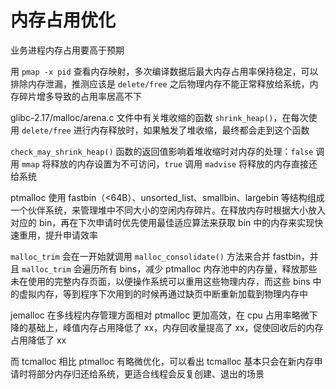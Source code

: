 # 内存占用优化

业务进程内存占用要高于预期

用 `pmap -x pid` 查看内存映射，多次编译数据后最大内存占用率保持稳定，可以排除内存泄漏，推测应该是 `delete/free` 之后物理内存不能正常释放给系统，内存碎片增多导致的占用率居高不下

glibc-2.17/malloc/arena.c 文件中有关堆收缩的函数 `shrink_heap()`，在每次使用 `delete/free` 进行内存释放时，如果触发了堆收缩，最终都会走到这个函数

`check_may_shrink_heap()` 函数的返回值影响着堆收缩时对内存的处理：`false` 调用 `mmap` 将释放的内存设置为不可访问，`true` 调用 `madvise` 将释放的内存直接还给系统

ptmalloc 使用 fastbin（<64B）、unsorted_list、smallbin、largebin 等结构组成一个伙伴系统，来管理堆中不同大小的空闲内存碎片。在释放内存时根据大小放入对应的 bin，再在下次申请时优先使用最佳适应算法来获取 bin 中的内存来实现快速重用，提升申请效率

`malloc_trim` 会在一开始就调用 `malloc_consolidate()` 方法来合并 fastbin，并且 `malloc_trim` 会遍历所有 bins，减少 ptmalloc 内存池中的内存量，释放那些未在使用的完整内存页面，以便操作系统可以重用这些物理内存，而这些 bins 中的虚拟内存，等到程序下次用到的时候再通过缺页中断重新加载到物理内存中

jemalloc 在多线程内存管理方面相对 ptmalloc 更加高效，在 cpu 占用率略微下降的基础上，峰值内存占用降低了 xx，内存回收量提高了 xx，促使回收后的内存占用降低了 xx

而 tcmalloc 相比 ptmalloc 有略微优化，可以看出 tcmalloc 基本只会在新内存申请时将部分内存归还给系统，更适合线程会反复创建、退出的场景
